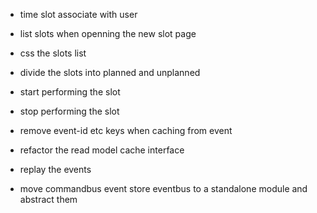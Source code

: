 
* time slot associate with user
* list slots when openning the new slot page
* css the slots list
* divide the slots into planned and unplanned
* start performing the slot
* stop performing the slot
* remove event-id etc keys when caching from event
* refactor the read model cache interface

* replay the events
* move commandbus event store eventbus to a standalone module and abstract them
